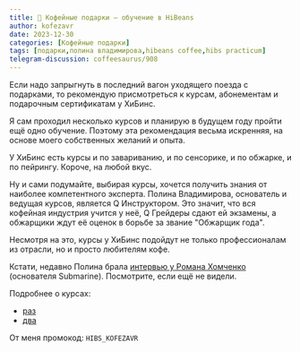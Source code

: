 ```yaml
---
title: 🎁 Кофейные подарки – обучение в HiBeans 
author: kofezavr
date: 2023-12-30
categories: [Кофейные подарки]
tags: [подарки,полина владимирова,hibeans coffee,hibs practicum]
telegram-discussion: coffeesaurus/908
--- 
```

Если надо запрыгнуть в последний вагон уходящего поезда с подарками, то рекомендую присмотреться к курсам, абонементам и подарочным сертификатам у ХиБинс. 

Я сам проходил несколько курсов и планирую в будущем году пройти ещё одно обучение. Поэтому эта рекомендация весьма искренняя, на основе моего собственных желаний и опыта.

У ХиБинс есть курсы и по завариванию, и по сенсорике, и по обжарке, и по пейрингу. Короче, на любой вкус.

Ну и сами подумайте, выбирая курсы,  хочется получить знания от наиболее компетентного эксперта. Полина Владимирова, основатель и ведущая курсов, является Q Инструктором. Это значит, что вся кофейная индустрия учится у неё, Q Грейдеры сдают ей экзамены, а обжарщики ждут её оценок в борьбе за звание "Обжарщик года". 

Несмотря на это, курсы у ХиБинс подойдут не только профессионалам из отрасли, но и просто любителям кофе.

Кстати, недавно Полина брала [интервью у Романа Хомченко](https://www.youtube.com/watch?v=UV9lnRQzwjc) (основателя Submarine). Посмотрите, если ещё не видели.

Подробнее о курсах: 
- [раз](https://t.me/hibscoffeeclub/837)
- [два](https://hibeanscoffee.ru/gift)

От меня промокод: `HIBS_KOFEZAVR`